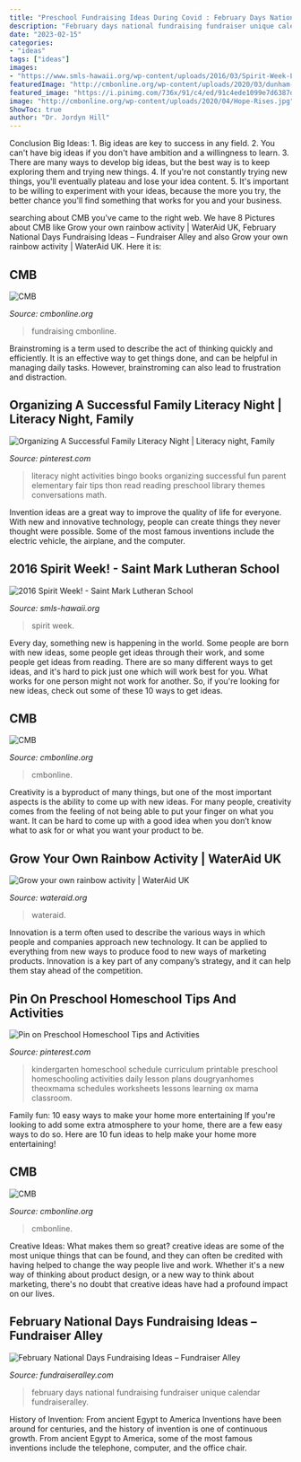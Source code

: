 ```yaml
---
title: "Preschool Fundraising Ideas During Covid : February Days National Fundraising Fundraiser Unique Calendar Fundraiseralley"
description: "February days national fundraising fundraiser unique calendar fundraiseralley"
date: "2023-02-15"
categories:
- "ideas"
tags: ["ideas"]
images:
- "https://www.smls-hawaii.org/wp-content/uploads/2016/03/Spirit-Week-Logo.jpg"
featuredImage: "http://cmbonline.org/wp-content/uploads/2020/03/dunham-1536x970.jpeg"
featured_image: "https://i.pinimg.com/736x/91/c4/ed/91c4ede1099e7d6387d87043e1aa81ee.jpg"
image: "http://cmbonline.org/wp-content/uploads/2020/04/Hope-Rises.jpg"
ShowToc: true
author: "Dr. Jordyn Hill"
---
```



Conclusion
Big Ideas: 1. Big ideas are key to success in any field.
2. You can't have big ideas if you don't have ambition and a willingness to learn.
3. There are many ways to develop big ideas, but the best way is to keep exploring them and trying new things.
4. If you're not constantly trying new things, you'll eventually plateau and lose your idea content.
5. It's important to be willing to experiment with your ideas, because the more you try, the better chance you'll find something that works for you and your business.

	

		
searching about CMB you've came to the right web. We have 8 Pictures about CMB like Grow your own rainbow activity | WaterAid UK, February National Days Fundraising Ideas – Fundraiser Alley and also Grow your own rainbow activity | WaterAid UK. Here it is:
		
    
## CMB

<img loading=lazy src="http://cmbonline.org/wp-content/uploads/2020/04/Hope-Rises.jpg" onerror="this.onerror=null;this.src='https://tse1.mm.bing.net/th?id=OIP.LqJ4C4V-bCm8NnWvjDVpPwHaLH&amp;pid=15.1';" alt="CMB">

_Source: cmbonline.org_

>fundraising cmbonline. 

	

Brainstroming is a term used to describe the act of thinking quickly and efficiently. It is an effective way to get things done, and can be helpful in managing daily tasks. However, brainstroming can also lead to frustration and distraction.

    
## Organizing A Successful Family Literacy Night | Literacy Night, Family

<img loading=lazy src="https://i.pinimg.com/originals/50/0f/98/500f9833d6a9278629e764f958861629.jpg" onerror="this.onerror=null;this.src='https://tse4.mm.bing.net/th?id=OIP.bSS4ko6mpYO0wh_J_wqTuQHaFj&amp;pid=15.1';" alt="Organizing A Successful Family Literacy Night | Literacy night, Family">

_Source: pinterest.com_

>literacy night activities bingo books organizing successful fun parent elementary fair tips thon read reading preschool library themes conversations math. 

	

Invention ideas are a great way to improve the quality of life for everyone. With new and innovative technology, people can create things they never thought were possible. Some of the most famous inventions include the electric vehicle, the airplane, and the computer.

    
## 2016 Spirit Week! - Saint Mark Lutheran School

<img loading=lazy src="https://www.smls-hawaii.org/wp-content/uploads/2016/03/Spirit-Week-Logo.jpg" onerror="this.onerror=null;this.src='https://tse1.mm.bing.net/th?id=OIP.9E32unyHRVNVWNqhtT2gPwHaFk&amp;pid=15.1';" alt="2016 Spirit Week! - Saint Mark Lutheran School">

_Source: smls-hawaii.org_

>spirit week. 

	

Every day, something new is happening in the world. Some people are born with new ideas, some people get ideas through their work, and some people get ideas from reading. There are so many different ways to get ideas, and it's hard to pick just one which will work best for you. What works for one person might not work for another. So, if you're looking for new ideas, check out some of these 10 ways to get ideas.

    
## CMB

<img loading=lazy src="http://cmbonline.org/wp-content/uploads/2020/03/dunham-1536x970.jpeg" onerror="this.onerror=null;this.src='https://tse4.mm.bing.net/th?id=OIP.ij-l2_3AenLmw3aOLnM-3gHaEr&amp;pid=15.1';" alt="CMB">

_Source: cmbonline.org_

>cmbonline. 

	

Creativity is a byproduct of many things, but one of the most important aspects is the ability to come up with new ideas. For many people, creativity comes from the feeling of not being able to put your finger on what you want. It can be hard to come up with a good idea when you don’t know what to ask for or what you want your product to be.

    
## Grow Your Own Rainbow Activity | WaterAid UK

<img loading=lazy src="https://www.wateraid.org/uk/sites/g/files/jkxoof211/files/styles/wateraid_landscape/public/somebody-growing-their-own-rainbow-with-kitchen-role-and-felt-tip-pens.jpg?itok=eWM0JLIz" onerror="this.onerror=null;this.src='https://tse1.mm.bing.net/th?id=OIP.cdiiIJNPYVr9PdGR_nWWpwHaDk&amp;pid=15.1';" alt="Grow your own rainbow activity | WaterAid UK">

_Source: wateraid.org_

>wateraid. 

	

Innovation is a term often used to describe the various ways in which people and companies approach new technology. It can be applied to everything from new ways to produce food to new ways of marketing products. Innovation is a key part of any company’s strategy, and it can help them stay ahead of the competition.

    
## Pin On Preschool Homeschool Tips And Activities

<img loading=lazy src="https://i.pinimg.com/736x/91/c4/ed/91c4ede1099e7d6387d87043e1aa81ee.jpg" onerror="this.onerror=null;this.src='https://tse2.mm.bing.net/th?id=OIP.VdKT8fEb1pzHzIoGSs9q5gHaJl&amp;pid=15.1';" alt="Pin on Preschool Homeschool Tips and Activities">

_Source: pinterest.com_

>kindergarten homeschool schedule curriculum printable preschool homeschooling activities daily lesson plans dougryanhomes theoxmama schedules worksheets lessons learning ox mama classroom. 

	

Family fun: 10 easy ways to make your home more entertaining
If you're looking to add some extra atmosphere to your home, there are a few easy ways to do so. Here are 10 fun ideas to help make your home more entertaining!

    
## CMB

<img loading=lazy src="http://cmbonline.org/wp-content/uploads/2020/03/The-Light-FM-ETCH.jpg" onerror="this.onerror=null;this.src='https://tse4.mm.bing.net/th?id=OIP.9p-p2Xcn2O88f58AgPdb2QEsDh&amp;pid=15.1';" alt="CMB">

_Source: cmbonline.org_

>cmbonline. 

	

Creative Ideas: What makes them so great?
creative ideas are some of the most unique things that can be found, and they can often be credited with having helped to change the way people live and work. Whether it's a new way of thinking about product design, or a new way to think about marketing, there's no doubt that creative ideas have had a profound impact on our lives.

    
## February National Days Fundraising Ideas – Fundraiser Alley

<img loading=lazy src="https://fundraiseralley.com/wp-content/uploads/2020/01/february-national-days.jpg" onerror="this.onerror=null;this.src='https://tse1.mm.bing.net/th?id=OIP.-_-l2TJbzTGwztCNkkDsIgAAAA&amp;pid=15.1';" alt="February National Days Fundraising Ideas – Fundraiser Alley">

_Source: fundraiseralley.com_

>february days national fundraising fundraiser unique calendar fundraiseralley. 

	

History of Invention: From ancient Egypt to America
Inventions have been around for centuries, and the history of invention is one of continuous growth. From ancient Egypt to America, some of the most famous inventions include the telephone, computer, and the office chair.

